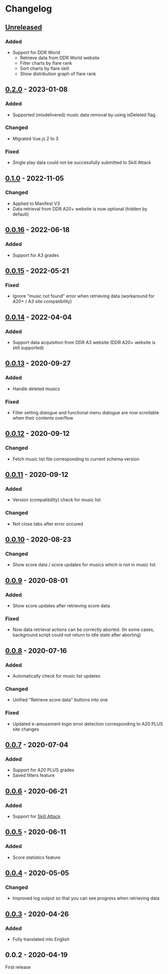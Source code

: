 # Changelog

## [Unreleased]

### Added

- Support for DDR World
  - Retrieve data from DDR World website
  - Filter charts by flare rank
  - Sort charts by flare skill
  - Show distribution graph of flare rank

## [0.2.0] - 2023-01-08

### Added

 - Supported (misdelivered) music data removal by using isDeleted flag

### Changed

 - Migrated Vue.js 2 to 3

### Fixed

 - Single play data could not be successfully submitted to Skill Attack

## [0.1.0] - 2022-11-05

### Changed

 - Applied to Manifest V3
 - Data retrieval from DDR A20+ website is now optional (hidden by default)

## [0.0.16] - 2022-06-18

### Added

 - Support for A3 grades

## [0.0.15] - 2022-05-21

### Fixed

 - Ignore "music not found" error when retrieving data (workaround for A20+ / A3 site compatibility)

## [0.0.14] - 2022-04-04

### Added

 - Support data acquisition from DDR A3 website (DDR A20+ website is still supported)

## [0.0.13] - 2020-09-27

### Added

 - Handle deleted musics

### Fixed

 - Filter setting dialogue and functional menu dialogue are now scrollable when their contents overflow

## [0.0.12] - 2020-09-12

### Changed

 - Fetch music list file corresponding to current schema version

## [0.0.11] - 2020-09-12

### Added

 - Version (compatibility) check for music list

### Changed

 - Not close tabs after error occured

## [0.0.10] - 2020-08-23

### Changed

 - Show score data / score updates for musics which is not in music list

## [0.0.9] - 2020-08-01

### Added

 - Show score updates after retrieving score data

### Fixed

 - Now data retrieval actions can be correctly aborted. (In some cases, background script could not return to idle state after aborting)

## [0.0.8] - 2020-07-16

### Added

 - Automatically check for music list updates

### Changed

 - Unified "Retrieve score data" buttons into one

### Fixed

 - Updated e-amusement login error detection corresponding to A20 PLUS site changes

## [0.0.7] - 2020-07-04

### Added

 - Support for A20 PLUS grades
 - Saved filters feature

## [0.0.6] - 2020-06-21

### Added

 - Support for [Skill Attack](http://skillattack.com/sa4/)

## [0.0.5] - 2020-06-11

### Added

 - Score statistics feature

## [0.0.4] - 2020-05-05

### Changed

 - Improved log output so that you can see progress when retrieving data

## [0.0.3] - 2020-04-26

### Added

 - Fully translated into English

## 0.0.2 - 2020-04-19

First release

[Unreleased]:https://github.com/ryowatanabe/DDRScoreTracker/compare/v0.2.0...HEAD
[0.2.0]:https://github.com/ryowatanabe/DDRScoreTracker/compare/v0.1.0...v0.2.0
[0.1.0]:https://github.com/ryowatanabe/DDRScoreTracker/compare/v0.0.16...v0.1.0
[0.0.16]:https://github.com/ryowatanabe/DDRScoreTracker/compare/v0.0.15...v0.0.16
[0.0.15]:https://github.com/ryowatanabe/DDRScoreTracker/compare/v0.0.14...v0.0.15
[0.0.14]:https://github.com/ryowatanabe/DDRScoreTracker/compare/v0.0.13...v0.0.14
[0.0.13]:https://github.com/ryowatanabe/DDRScoreTracker/compare/v0.0.12...v0.0.13
[0.0.12]:https://github.com/ryowatanabe/DDRScoreTracker/compare/v0.0.11...v0.0.12
[0.0.11]:https://github.com/ryowatanabe/DDRScoreTracker/compare/v0.0.10...v0.0.11
[0.0.10]:https://github.com/ryowatanabe/DDRScoreTracker/compare/v0.0.9...v0.0.10
[0.0.9]:https://github.com/ryowatanabe/DDRScoreTracker/compare/v0.0.8...v0.0.9
[0.0.8]:https://github.com/ryowatanabe/DDRScoreTracker/compare/v0.0.7...v0.0.8
[0.0.7]:https://github.com/ryowatanabe/DDRScoreTracker/compare/v0.0.6...v0.0.7
[0.0.6]:https://github.com/ryowatanabe/DDRScoreTracker/compare/v0.0.5...v0.0.6
[0.0.5]:https://github.com/ryowatanabe/DDRScoreTracker/compare/v0.0.4...v0.0.5
[0.0.4]:https://github.com/ryowatanabe/DDRScoreTracker/compare/v0.0.3...v0.0.4
[0.0.3]:https://github.com/ryowatanabe/DDRScoreTracker/compare/v0.0.2...v0.0.3
